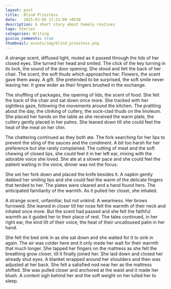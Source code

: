 ```yaml
---
layout: post
title:  Blind Priestess
date:   2025-03-05 17:21:00 +0530
description: A short story about homely routines
tags: Stories
categories: Writing
giscus_comments: true
thumbnail: assets/img/blind_priestess.png
---
```


A strange scent, diffused light, muted as it passed through the lids of her closed eyes. She turned her head and smiled. The click of the key turning in its lock, the sound of the door opening. She stood and felt the back of her chair. The scent, the soft thuds which approached her. Flowers, the scent gave them away. A gift. She pretended to be surprised, the soft smile never leaving her. It grew wider as their fingers brushed in the exchange.

The shuffling of packages, the opening of lids, the scent of food. She felt the back of the chair and sat down once more. She tracked with her sightless gaze, following the movements around the kitchen. The prattling about the day, the clinking of cutlery, the sock-clad thuds on the linoleum. She placed her hands on the table as she received the warm plate, the cutlery gently placed in her palms. She leaned down till she could feel the heat of the meal on her chin. 

The chattering continued as they both ate. The fork searching for her lips to prevent the sting of the sauces and the condiment. A bit too harsh for her preference but she rarely complained. The cutting of meat and the soft chewing of closed lips, she could feel it in her left ear, mixing with the adorable voice she loved. She ate at a slower pace and she could feel the patient waiting in the voice, dinner was not the focus.

She set her fork down and placed the knife besides it. A napkin gently dabbed her smiling lips and she could feel the warm of the delicate fingers that tended to her. The plates were cleared and a hand found hers. The anticipated familiarity of the warmth. As it pulled her closer, she inhaled.

A strange scent, unfamiliar, but not unkind. A weariness. Her brows furrowed. She leaned in closer till her nose felt the warmth of their neck and inhaled once more. But the scent had passed and she felt the faithful warmth as it guided her to their place of rest. The tales continued, in her right ear, the kind lilt of their voice, the heat of their uncalloused palm in her hand. 

She felt the bed sink in as she sat down and she waited for it to sink in again. The air was colder here and it only made her wait for their warmth that much longer. She tapped her fingers on the mattress as she felt the breathing grow closer, till it finally joined her. She laid down and closed her already shut eyes. A blanket wrapped around her shoulders and then was adjusted at her back. She felt a satisfied nod near her as the mattress shifted. She was pulled closer and anchored at the waist and it made her blush. A content sigh behind her and the soft weight on her lulled her to sleep.